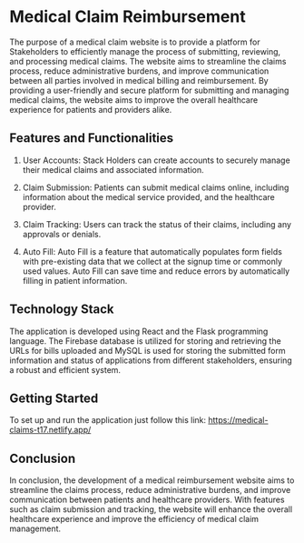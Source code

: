 # Medical Claim Reimbursement 

The purpose of a medical claim website is to provide a platform for Stakeholders to efficiently manage the process of submitting, reviewing, and processing medical claims. The website aims to streamline the claims process, reduce administrative burdens, and improve communication between all parties involved in medical billing and reimbursement. By providing a user-friendly and secure platform for submitting and managing medical claims, the website aims to improve the overall healthcare experience for patients and providers alike.

## Features and Functionalities

1. User Accounts: Stack Holders can create accounts to securely manage their medical claims and associated information.

2. Claim Submission: Patients can submit medical claims online, including information about the medical service provided, and the healthcare provider.

3. Claim Tracking: Users can track the status of their claims, including any approvals or denials.

4. Auto Fill: Auto Fill is a feature that automatically populates form fields with pre-existing data that we collect at the signup time or commonly used values. Auto Fill can save time and reduce errors by automatically filling in patient information.

## Technology Stack

The application is developed using React and the Flask programming language. The Firebase database is utilized for storing and retrieving the URLs for bills uploaded and MySQL is used for storing the submitted form information and status of applications from different stakeholders, ensuring a robust and efficient system.

## Getting Started

To set up and run the application just follow this link: https://medical-claims-t17.netlify.app/


## Conclusion

In conclusion, the development of a medical reimbursement website aims to streamline the claims process, reduce administrative burdens, and improve communication between patients and healthcare providers. With features such as claim submission and tracking,  the website will enhance the overall healthcare experience and improve the efficiency of medical claim management.

